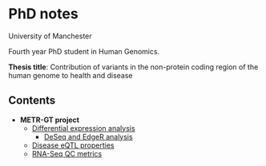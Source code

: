 # PhD notes

University of Manchester

Fourth year PhD student in Human Genomics.

**Thesis title**: Contribution of variants in the non-protein coding region of the human genome to health and disease

## Contents

- **METR-GT project**
    - [Differential expression analysis](differential_expression_analysis.md)
        - [DeSeq and EdgeR analysis](notes_on_deseq.md)
    - [Disease eQTL properties](disease_eqtl_properties.md)
    - [RNA-Seq QC metrics](additional_qc_stats.md)

